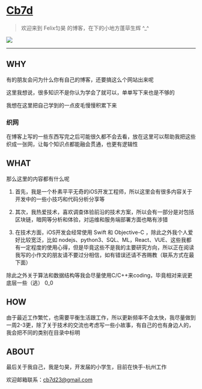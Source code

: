# [Cb7d](https://k.felixplus.top/)

> 欢迎来到 Felix匀昊 的博客，在下的小地方蓬荜生辉 ^_^

![](https://min.felixplus.top/public/blog/wp-city-sea.jpg?X-Amz-Algorithm=AWS4-HMAC-SHA256&X-Amz-Credential=ZYHZHANGYUNHAO931119%2F20200215%2F%2Fs3%2Faws4_request&X-Amz-Date=20200215T125622Z&X-Amz-Expires=432000&X-Amz-SignedHeaders=host&X-Amz-Signature=1d36128911e1bc1bf1cd27e8adac5bb1d682fb5f87e8579f0294de7a093b573b)

---

## WHY

有的朋友会问为什么你有自己的博客，还要搞这么个网站出来呢

这里我想说，很多知识不是你认为学会了就可以，单单写下来也是不够的

我想在这里把自己学到的一点皮毛慢慢积累下来

### 织网

在博客上写的一些东西写完之后可能很久都不会去看，放在这里可以帮助我把这些织成一张网，让每个知识点都能融会贯通，也更有逻辑性

## WHAT

那么这里的内容都有什么呢

1. 首先，我是一个朴素平平无奇的iOS开发工程师，所以这里会有很多内容关于开发中的一些小技巧和代码分析分享等

2. 其次，我热爱技术，喜欢调查体验前沿的技术方案，所以会有一部分是对包括区块链，暗网等分析和体验，对运维和服务端部署方面也略有涉猎

3. 在技术方面，iOS开发会经常使用 Swift 和 Objective-C ，除此之外我个人爱好比较宽泛，比如 nodejs、python3、SQL、ML，React、VUE、这些我都有一定程度的使用心得，但是毕竟这些不是我的主要研究方向，所以正在阅读我写的小作文的朋友请不要过分相信，如有错误还请不吝赐教（联系方式在最下面）

除此之外关于算法和数据结构等我会尽量使用C/C++来coding，毕竟相对来说更底层一些（逃） 0_0

## HOW

由于最近工作繁忙，也需要平衡生活跟工作，所以更新频率不会太快，我尽量做到一周2-3更，除了关于技术的交流也考虑写一些小故事，有自己的也有身边人的，我会把不同的类别在目录中标明

## ABOUT

最后关于我自己，我是匀昊，开发届的小学生，目前在快手-杭州工作

欢迎邮箱联系：cb7d23@gmail.com









